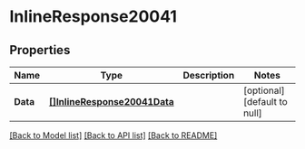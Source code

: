 # InlineResponse20041

## Properties
Name | Type | Description | Notes
------------ | ------------- | ------------- | -------------
**Data** | [**[]InlineResponse20041Data**](inline_response_200_41_data.md) |  | [optional] [default to null]

[[Back to Model list]](../README.md#documentation-for-models) [[Back to API list]](../README.md#documentation-for-api-endpoints) [[Back to README]](../README.md)

